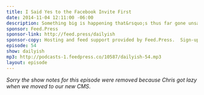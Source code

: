 ```yaml
---
title: I Said Yes to the Facebook Invite First
date: 2014-11-04 12:11:00 -06:00
description: Something big is happening that&rsquo;s thus far gone unsaid on this podcast. It could affect us all - or at least me so it&rsquo;s important you be made aware of it.
sponsor: Feed.Press
sponsor-link: http://feed.press/dailyish
sponsor-copy: Hosting and feed support provided by Feed.Press.  Sign-up today and try FeedPress on a 14 day trial (no contracts or commitments). Use promo code "dailyish" during checkout to get 10% off your first year.
episode: 54
show: dailyish
mp3: http://podcasts-1.feedpress.co/10587/dailyish-54.mp3
layout: episode
---
```


<em>Sorry the show notes for this episode were removed because Chris got lazy when we moved to our new CMS</em>.
